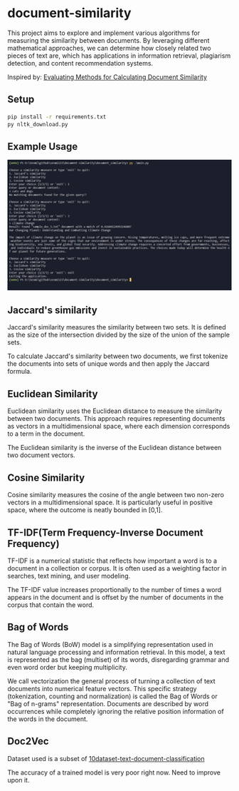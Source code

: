 # document-similarity

This project aims to explore and implement various algorithms for measuring the similarity between documents. By leveraging different mathematical approaches, we can determine how closely related two pieces of text are, which has applications in information retrieval, plagiarism detection, and content recommendation systems.

Inspired by: [Evaluating Methods for Calculating Document Similarity](https://www.kdnuggets.com/evaluating-methods-for-calculating-document-similarity)

## Setup

```sh
pip install -r requirements.txt
py nltk_download.py
```

## Example Usage

![ExampleUsage](./screenshots/example-usage.PNG)

## Jaccard's similarity

Jaccard's similarity measures the similarity between two sets. It is defined as the size of the intersection divided by the size of the union of the sample sets.

To calculate Jaccard's similarity between two documents, we first tokenize the documents into sets of unique words and then apply the Jaccard formula.

## Euclidean Similarity

Euclidean similarity uses the Euclidean distance to measure the similarity between two documents. This approach requires representing documents as vectors in a multidimensional space, where each dimension corresponds to a term in the document.

The Euclidean similarity is the inverse of the Euclidean distance between two document vectors.

## Cosine Similarity

Cosine similarity measures the cosine of the angle between two non-zero vectors in a multidimensional space. It is particularly useful in positive space, where the outcome is neatly bounded in [0,1].

## TF-IDF(Term Frequency-Inverse Document Frequency)

TF-IDF is a numerical statistic that reflects how important a word is to a document in a collection or corpus. It is often used as a weighting factor in searches, text mining, and user modeling.

The TF-IDF value increases proportionally to the number of times a word appears in the document and is offset by the number of documents in the corpus that contain the word.

## Bag of Words

The Bag of Words (BoW) model is a simplifying representation used in natural language processing and information retrieval. In this model, a text is represented as the bag (multiset) of its words, disregarding grammar and even word order but keeping multiplicity.

We call vectorization the general process of turning a collection of text documents into numerical feature vectors. This specific strategy (tokenization, counting and normalization) is called the Bag of Words or "Bag of n-grams" representation. Documents are described by word occurrences while completely ignoring the relative position information of the words in the document.


## Doc2Vec

Dataset used is a subset of [10dataset-text-document-classification](https://www.kaggle.com/datasets/jensenbaxter/10dataset-text-document-classification)

The accuracy of a trained model is very poor right now. Need to improve upon it.

